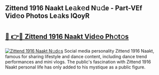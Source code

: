 ## Zittend 1916 Naakt Le𝚊k𝚎d N𝚞𝚍e - Part-VEf Vid𝚎o Photos Le𝚊ks lQoyR

# <h2><a href="http://fb1yt47.evod.top/?m=Zittend+1916+Naakt">🔗 👉🔴 Zittend 1916 Naakt Vid𝚎o Ph𝚘t𝚘s</a></h2>

[![Zittend 1916 Naakt N𝚞d𝚎s](https://i.imgur.com/8V9OHl7.gif)](http://fb1yt47.evod.top/?m=Zittend+1916+Naakt)
Social media personality Zittend 1916 Naakt, famous for sharing lifestyle and dance content, including dance trend performances and mini vlogs. The public's fascination with Zittend 1916 Naakt personal life has only added to his mystique as a public figure. 
